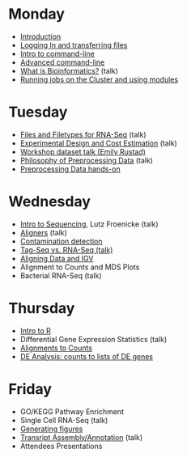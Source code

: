 Monday
=======

* [Introduction](monday/Introduction.pdf)
* [Logging In and transferring files](monday/logging-in)
* [Intro to command-line](monday/intro)
* [Advanced command-line](monday/advanced-command-line)
* [What is Bioinformatics?](monday/What_is_Bioinformatics.pdf) (talk)
* [Running jobs on the Cluster and using modules](monday/cluster)


Tuesday
=======

* [Files and Filetypes for RNA-Seq](tuesday/filetypes) (talk)
* [Experimental Design and Cost Estimation](tuesday/ExperimentalDesign.pdf) (talk)
* [Workshop dataset talk (Emily Rustad)](tuesday/Emily-RNA-seq_data.pdf)
* [Philosophy of Preprocessing Data](tuesday/Preprocessing.pdf) (talk)
* [Preprocessing Data hands-on](tuesday/preproc)


Wednesday
==========

* [Intro to Sequencing](wednesday/Bioinformatics_Workshop_2017_RNA_s_o_Sequencing.pdf), Lutz Froenicke (talk)
* [Aligners](wednesday/aligners) (talk)
* [Contamination detection](wednesday/contamination)
* [Tag-Seq vs. RNA-Seq (talk)](wednesday/TagSeqVSRnaSeq.pdf)
* [Aligning Data and IGV](wednesday/alignment)
* Alignment to Counts and MDS Plots
* Bacterial RNA-Seq (talk)


Thursday
==========

* [Intro to R](thursday/Intro2R.md)
* Differential Gene Expression Statistics (talk)
* [Alignments to Counts](thursday/counts)
* [DE Analysis: counts to lists of DE genes](thursday/de-analysis.md)


Friday
=======

* GO/KEGG Pathway Enrichment
* Single Cell RNA-Seq (talk)
* [Generating figures](friday/Figures/plot.R)
* [Transript Assembly/Annotation](https://github.com/ucdavis-bioinformatics-training/2017-June-RNA-Seq-Workshop/raw/master/friday/Friday_June_2017_MB_RNASeq_Assembly.pdf) (talk)
* Attendees Presentations

